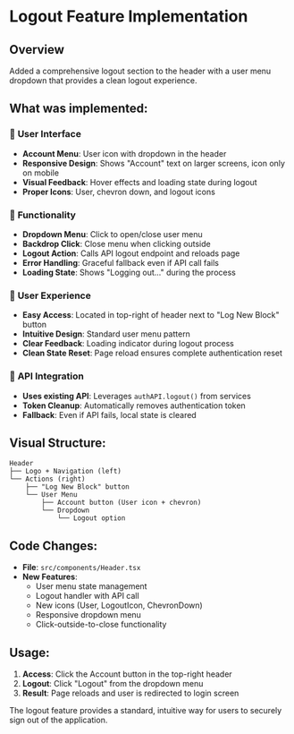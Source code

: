 # Logout Feature Implementation

## Overview
Added a comprehensive logout section to the header with a user menu dropdown that provides a clean logout experience.

## What was implemented:

### 🎨 **User Interface**
- **Account Menu**: User icon with dropdown in the header
- **Responsive Design**: Shows "Account" text on larger screens, icon only on mobile
- **Visual Feedback**: Hover effects and loading state during logout
- **Proper Icons**: User, chevron down, and logout icons

### 🔧 **Functionality**
- **Dropdown Menu**: Click to open/close user menu
- **Backdrop Click**: Close menu when clicking outside
- **Logout Action**: Calls API logout endpoint and reloads page
- **Error Handling**: Graceful fallback even if API call fails
- **Loading State**: Shows "Logging out..." during the process

### 📱 **User Experience**
- **Easy Access**: Located in top-right of header next to "Log New Block" button
- **Intuitive Design**: Standard user menu pattern
- **Clear Feedback**: Loading indicator during logout process
- **Clean State Reset**: Page reload ensures complete authentication reset

### 🔌 **API Integration**
- **Uses existing API**: Leverages `authAPI.logout()` from services
- **Token Cleanup**: Automatically removes authentication token
- **Fallback**: Even if API fails, local state is cleared

## Visual Structure:
```
Header
├── Logo + Navigation (left)
└── Actions (right)
    ├── "Log New Block" button
    └── User Menu
        ├── Account button (User icon + chevron)
        └── Dropdown
            └── Logout option
```

## Code Changes:
- **File**: `src/components/Header.tsx`
- **New Features**: 
  - User menu state management
  - Logout handler with API call
  - New icons (User, LogoutIcon, ChevronDown)
  - Responsive dropdown menu
  - Click-outside-to-close functionality

## Usage:
1. **Access**: Click the Account button in the top-right header
2. **Logout**: Click "Logout" from the dropdown menu
3. **Result**: Page reloads and user is redirected to login screen

The logout feature provides a standard, intuitive way for users to securely sign out of the application.
